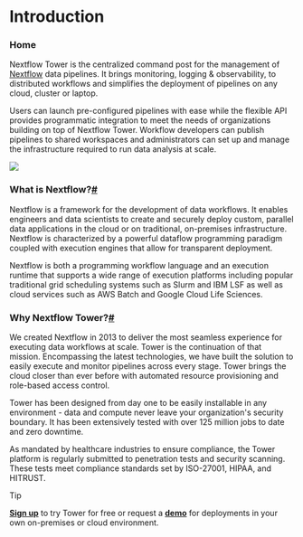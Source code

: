 # Introduction



### Home

Nextflow Tower is the centralized command post for the management of [Nextflow](https://www.nextflow.io/) data pipelines. It brings monitoring, logging & observability, to distributed workflows and simplifies the deployment of pipelines on any cloud, cluster or laptop.

Users can launch pre-configured pipelines with ease while the flexible API provides programmatic integration to meet the needs of organizations building on top of Nextflow Tower. Workflow developers can publish pipelines to shared workspaces and administrators can set up and manage the infrastructure required to run data analysis at scale.

![](.gitbook/assets/overview\_image)

### What is Nextflow?[#](broken-reference) <a href="#what-is-nextflow" id="what-is-nextflow"></a>

Nextflow is a framework for the development of data workflows. It enables engineers and data scientists to create and securely deploy custom, parallel data applications in the cloud or on traditional, on-premises infrastructure. Nextflow is characterized by a powerful dataflow programming paradigm coupled with execution engines that allow for transparent deployment.

Nextflow is both a programming workflow language and an execution runtime that supports a wide range of execution platforms including popular traditional grid scheduling systems such as Slurm and IBM LSF as well as cloud services such as AWS Batch and Google Cloud Life Sciences.

### Why Nextflow Tower?[#](broken-reference) <a href="#why-nextflow-tower" id="why-nextflow-tower"></a>

We created Nextflow in 2013 to deliver the most seamless experience for executing data workflows at scale. Tower is the continuation of that mission. Encompassing the latest technologies, we have built the solution to easily execute and monitor pipelines across every stage. Tower brings the cloud closer than ever before with automated resource provisioning and role-based access control.

Tower has been designed from day one to be easily installable in any environment - data and compute never leave your organization's security boundary. It has been extensively tested with over 125 million jobs to date and zero downtime.

As mandated by healthcare industries to ensure compliance, the Tower platform is regularly submitted to penetration tests and security scanning. These tests meet compliance standards set by ISO-27001, HIPAA, and HITRUST.

Tip

[**Sign up**](https://tower.nf/) to try Tower for free or request a [**demo**](https://cloud.tower.nf/demo/) for deployments in your own on-premises or cloud environment.
